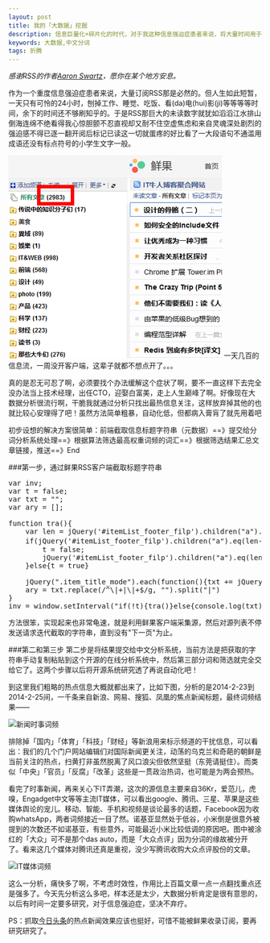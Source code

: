 ```yaml
---
layout: post
title: 我的「大数据」挖掘
description: 信息巨量化+碎片化的时代，对于我这种信息强迫症患者来说，将大量时间用于阅读繁杂琐碎，不利思考记忆的「信息」碎片，而不是用在系统结构化的「知识」深入上，那就是个彻头彻尾的灾难。如果能从这该死的信息流里抽身出来，将宝贵时间投入到更美好的生(mei)活(zi)中去。想来用不了多久我就可以当上技术经理，出任CTO，迎娶白富美，走上人生巅峰，想想还真有点小激动呢~嘿嘿
keywords: 大数据,中文分词
tags: 折腾
---
```

*感谢RSS的作者[Aaron Swartz](http://www.ifanr.com/234104)，愿你在某个地方安息。*

作为一个重度信息强迫症患者来说，大量订阅RSS那是必然的。但人生如此短暂，一天只有可怜的24小时，刨掉工作、睡觉、吃饭、看(da)电(hui)影(ji)等等等等时间，余下的时间还不够刷知乎的。于是RSS那巨大的未读数字就犹如滔滔江水排山倒海连绵不绝看得我心惊胆颤不忍直视却又耐不住空虚焦虑和来自灵魂深处剧烈的强迫感不得已逐一翻开阅后标记已读这一切就蛋疼的好比看了一大段语句不通滥用成语还没有标点符号的小学生文字一般。

![鲜果客户端示例](/resouse/img/2014-2-25-0.png)
一天几百的信息流，一周没开客户端，这辈子就都不想点开了。。。

真的是忍无可忍了啊，必须要找个办法缓解这个症状了啊，要不一直这样下去完全没办法当上技术经理，出任CTO，迎娶白富美，走上人生巅峰了啊。好像现在大数据分析很流行啊，干脆我就通过分析只找出最热信息关注，这样放弃掉其他的也就比较心安理得了吧！虽然方法简单粗暴，自动化低，但都病入膏肓了就先用着吧

初步设想的解决方案很简单：前端截取信息标题字符串（元数据）==》提交给分词分析系统处理==》根据算法筛选最高权重词频的词汇==》根据筛选结果汇总文章链接，推送==》End

###第一步，通过鲜果RSS客户端截取标题字符串
<pre>
var inv;
var t = false;
var txt = "";
var ary = [];

function tra(){
	var len = jQuery('#itemList_footer_filp').children("a").length;
	if(jQuery('#itemList_footer_filp').children("a").eq(len-1).text() == "下一页"){
		t = false;
		jQuery('#itemList_footer_filp').children("a").eq(len-1).click();
	}else{t = true}
	
	jQuery(".item_title_mode").each(function(){txt += jQuery(this).find(".title").text() + "|";});
	ary = txt.replace(/^\|+|\|+$/g, "").split("|")
}
inv = window.setInterval("if(!t){tra()}else{console.log(txt);window.clearInterval(inv)}",2000);
</pre>

方法很笨，实现起来也非常龟速，就是利用鲜果客户端采集源，然后对源列表不停发送请求迭代截取的字符串，直到没有"下一页"为止。

###第二和第三步
第二步是将结果提交给中文分析系统，当前方法是把获取的字符串手动复制粘贴到这个开源的在线分析系统中，然后第三部分词和筛选就完全交给它了。这两个步骤以后将开源系统研究透了再说自动化吧！

到这里我们粗略的热点信息大概就都出来了，比如下图，分析的是2014-2-23到2014-2-25间，一千条来自新浪、网易、搜狐、凤凰的焦点新闻标题，最终词频结果——

![新闻时事词频](/resouse/img/2014-2-25-1.png)

排除掉「国内」「体育」「科技」「财经」等新浪用来标示频道的干扰信息，可以看出：我们的几个门户网站编辑们对国际新闻更关注，动荡的乌克兰和奇葩的朝鲜是当前关注的热点，扫黄打非虽然脱离了风口浪尖但依然坚挺（东莞请挺住）。而类似「中央」「官员」「反腐」「改革」这些是一贯政治热词，也可能是为两会预热。

看完了时事新闻，再来关心下IT弄潮，这次的源信息主要来自36Kr，爱范儿，虎嗅，Engadget中文等等主流IT媒体，可以看出google、腾讯、三星、苹果是这些媒体舆论的宠儿。移动、智能、手机和视频是谈论最多的话题，Facebook因为收购whatsApp，两者词频接近一目了然。诺基亚显然处于低谷，小米倒是很意外被提到的次数还不如诺基亚，有些意外，可能最近小米比较低调的原因吧。图中被涂红的「大众」可不是那个das auto，而是「大众点评」因为分词的缘故被分开了。看来这几个媒体对腾讯还真是重视，没少写腾讯收购大众点评股份的文章。

![IT媒体词频](/resouse/img/2014-2-25-2.png)

这么一分析，痛快多了啊，不考虑时效性，作用比上百篇文章一点一点翻找重点还是强多了。今天先分析这么多吧，样本还是太少，大数据分析肯定是很有意思的，以后有时间一定要多研究，对于信息强迫症，坚决不弃疗。


PS：抓取[今日头条](http://www.toutiao.com/news_hot/)的热点新闻效果应该也挺好，可惜不能被鲜果收录订阅，要再研究研究了。







